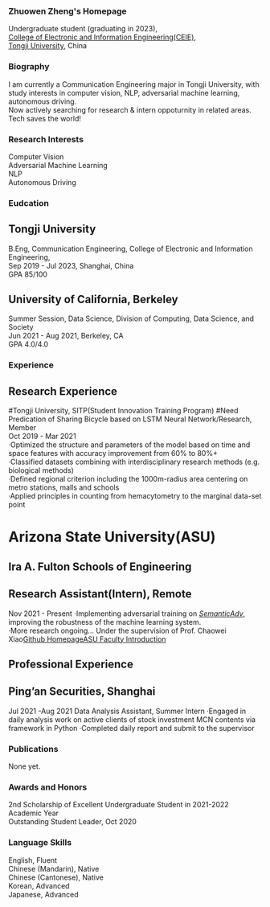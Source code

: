 ### Zhuowen Zheng's Homepage


Undergraduate student (graduating in 2023),  
[College of Electronic and Information Engineering(CEIE)](https://see.tongji.edu.cn),  
[Tongji University](https://www.tongji.edu.cn), China  


### Biography

I am currently a Communication Engineering major in Tongji University, with study interests in computer vision, NLP, adversarial machine learning, autonomous driving.    
Now actively searching for research & intern oppoturnity in related areas. Tech saves the world!

### Research Interests
Computer Vision  
Adversarial Machine Learning  
NLP  
Autonomous Driving  

### Eudcation
## Tongji University
B.Eng, Communication Engineering, College of Electronic and Information Engineering,  
Sep 2019 - Jul 2023, Shanghai, China  
GPA 85/100  

## University of California, Berkeley
Summer Session, Data Science, Division of Computing, Data Science, and Society  
Jun 2021 - Aug 2021, Berkeley, CA  
GPA 4.0/4.0  

### Experience 
## Research Experience

#Tongji University,  SITP(Student Innovation Training Program)
#Need Predication of Sharing Bicycle based on LSTM Neural Network/Research, Member  
Oct 2019 - Mar 2021  
·Optimized the structure and parameters of the model based on time and space features with accuracy improvement from 60% to 80%+  
·Classified datasets combining with interdisciplinary research methods (e.g. biological methods)  
·Defined regional criterion including the 1000m-radius area centering on metro stations, malls and schools  
·Applied principles in counting from hemacytometry to the marginal data-set point  

# Arizona State University(ASU)  
## Ira A. Fulton Schools of Engineering  
## Research Assistant(Intern), Remote
Nov 2021 - Present
 ·Implementing adversarial training on [*SemanticAdv*](https://arxiv.org/abs/1906.07927), improving the robustness of the machine learning system.  
 ·More research ongoing...
Under the supervision of Prof. Chaowei Xiao[Github Homepage](https://xiaocw11.github.io)[ASU Faculty Introduction](https://fullcircle.asu.edu/welcome/chaowei-xiao/)  

## Professional Experience
## Ping’an Securities, Shanghai
Jul 2021 -Aug 2021
Data Analysis Assistant, Summer Intern
 ·Engaged in daily analysis work on active clients of stock investment MCN contents via framework in Python
 ·Completed daily report and submit to the supervisor
 
### Publications
None yet.

### Awards and Honors
2nd Scholarship of Excellent Undergraduate Student in 2021-2022 Academic Year  
Outstanding Student Leader, Oct 2020  

### Language Skills

English, Fluent  
Chinese (Mandarin), Native  
Chinese (Cantonese), Native  
Korean, Advanced  
Japanese, Advanced  
